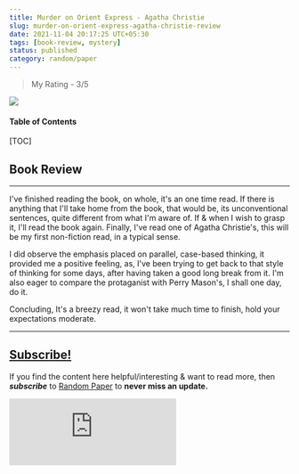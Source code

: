 ```yaml
---
title: Murder on Orient Express - Agatha Christie
slug: murder-on-orient-express-agatha-christie-review
date: 2021-11-04 20:17:25 UTC+05:30
tags: [book-review, mystery]
status: published
category: random/paper
---
```


> My Rating - 3/5

![](https://i.gr-assets.com/images/S/compressed.photo.goodreads.com/books/1486131451l/853510._SY475_.jpg)

<h4>Table of Contents</h4>
[TOC]

## Book Review
---

I've finished reading the book, on whole, it's an one time read. If there is anything that I'll take home from the book, that would be, its unconventional sentences, quite different from what I'm aware of. If & when I wish to grasp it, I'll read the book again. Finally, I've read one of Agatha Christie's, this will be my first non-fiction read, in a typical sense.

I did observe the emphasis placed on parallel, case-based thinking, it provided me a positive feeling, as, I've been trying to get back to that style of thinking for some days, after having taken a good long break from it. I'm also eager to compare the protaganist with Perry Mason's, I shall one day, do it.

Concluding, It's a breezy read, it won't take much time to finish, hold your expectations moderate.


---
## [Subscribe!]()
If you find the content here helpful/interesting & want to read more, then _**subscribe**_ to [Random Paper](https://randompaper8.substack.com/) to **never miss an update.**
<div class="row">
	<iframe src="https://randompaper8.substack.com/embed" max-width="480" height="120" frameborder="0" scrolling="no" class="centred"></iframe>
	<br>
</div>